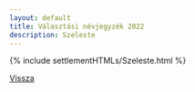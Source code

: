 ```yaml
---
layout: default
title: Választási névjegyzék 2022
description: Szeleste
---
```


{% include settlementHTMLs/Szeleste.html %}

[Vissza](../)